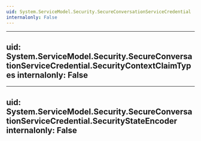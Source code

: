 ```yaml
---
uid: System.ServiceModel.Security.SecureConversationServiceCredential
internalonly: False
---
```


---
uid: System.ServiceModel.Security.SecureConversationServiceCredential.SecurityContextClaimTypes
internalonly: False
---

---
uid: System.ServiceModel.Security.SecureConversationServiceCredential.SecurityStateEncoder
internalonly: False
---
